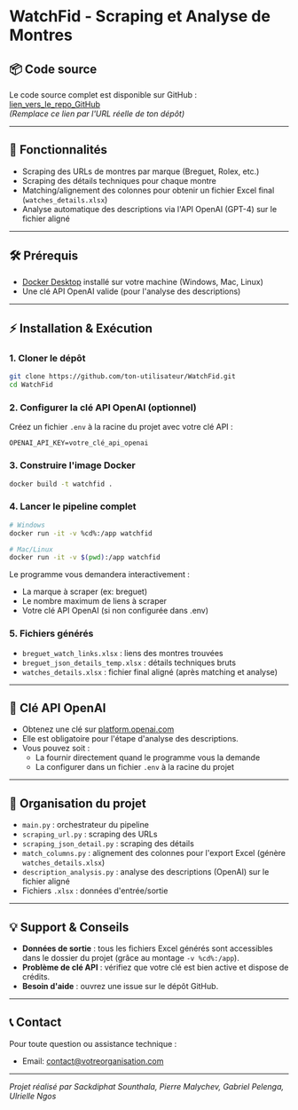 # WatchFid - Scraping et Analyse de Montres

## 📦 Code source

Le code source complet est disponible sur GitHub :  
[lien_vers_le_repo_GitHub](https://github.com/ton-utilisateur/WatchFid)  
*(Remplace ce lien par l'URL réelle de ton dépôt)*

---

## 🚀 Fonctionnalités

- Scraping des URLs de montres par marque (Breguet, Rolex, etc.)
- Scraping des détails techniques pour chaque montre
- Matching/alignement des colonnes pour obtenir un fichier Excel final (`watches_details.xlsx`)
- Analyse automatique des descriptions via l'API OpenAI (GPT-4) sur le fichier aligné

---

## 🛠️ Prérequis

- [Docker Desktop](https://www.docker.com/products/docker-desktop/) installé sur votre machine (Windows, Mac, Linux)
- Une clé API OpenAI valide (pour l'analyse des descriptions)

---

## ⚡ Installation & Exécution

### 1. **Cloner le dépôt**

```bash
git clone https://github.com/ton-utilisateur/WatchFid.git
cd WatchFid
```

### 2. **Configurer la clé API OpenAI (optionnel)**

Créez un fichier `.env` à la racine du projet avec votre clé API :

```
OPENAI_API_KEY=votre_clé_api_openai
```

### 3. **Construire l'image Docker**

```bash
docker build -t watchfid .
```

### 4. **Lancer le pipeline complet**

```bash
# Windows
docker run -it -v %cd%:/app watchfid

# Mac/Linux
docker run -it -v $(pwd):/app watchfid
```

Le programme vous demandera interactivement :
- La marque à scraper (ex: breguet)
- Le nombre maximum de liens à scraper
- Votre clé API OpenAI (si non configurée dans .env)

### 5. **Fichiers générés**

- `breguet_watch_links.xlsx` : liens des montres trouvées
- `breguet_json_details_temp.xlsx` : détails techniques bruts
- `watches_details.xlsx` : fichier final aligné (après matching et analyse)

---

## 🔑 **Clé API OpenAI**

- Obtenez une clé sur [platform.openai.com](https://platform.openai.com/api-keys)
- Elle est obligatoire pour l'étape d'analyse des descriptions.
- Vous pouvez soit :
  - La fournir directement quand le programme vous la demande
  - La configurer dans un fichier `.env` à la racine du projet

---

## 📂 **Organisation du projet**

- `main.py` : orchestrateur du pipeline
- `scraping_url.py` : scraping des URLs
- `scraping_json_detail.py` : scraping des détails
- `match_columns.py` : alignement des colonnes pour l'export Excel (génère `watches_details.xlsx`)
- `description_analysis.py` : analyse des descriptions (OpenAI) sur le fichier aligné
- Fichiers `.xlsx` : données d'entrée/sortie

---

## 💡 **Support & Conseils**

- **Données de sortie** : tous les fichiers Excel générés sont accessibles dans le dossier du projet (grâce au montage `-v %cd%:/app`).
- **Problème de clé API** : vérifiez que votre clé est bien active et dispose de crédits.
- **Besoin d'aide** : ouvrez une issue sur le dépôt GitHub.

---

## 📞 **Contact**

Pour toute question ou assistance technique :
- Email: contact@votreorganisation.com

---

*Projet réalisé par Sackdiphat Sounthala, Pierre Malychev, Gabriel Pelenga, Ulrielle Ngos*